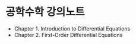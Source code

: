 # 공학수학 강의노트

* Chapter 1. Introduction to Differential Equations
* Chapter 2. First-Order Differential Equations
